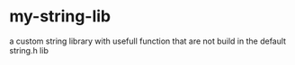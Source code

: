 # my-string-lib
a custom string library with usefull function that are not build in the default string.h lib
